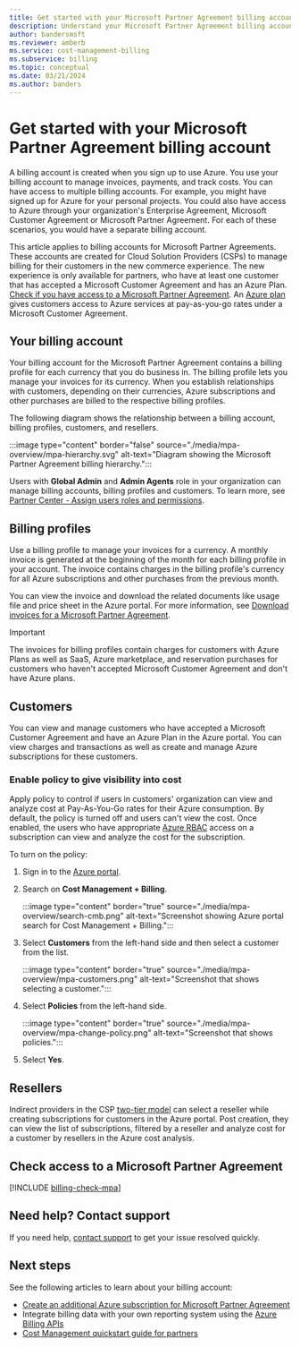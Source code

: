 ```yaml
---
title: Get started with your Microsoft Partner Agreement billing account - Azure CSP
description: Understand your Microsoft Partner Agreement billing account (CSP)
author: bandersmsft
ms.reviewer: amberb
ms.service: cost-management-billing
ms.subservice: billing
ms.topic: conceptual
ms.date: 03/21/2024
ms.author: banders
---
```


# Get started with your Microsoft Partner Agreement billing account

A billing account is created when you sign up to use Azure. You use your billing account to manage invoices, payments, and track costs. You can have access to multiple billing accounts. For example, you might have signed up for Azure for your personal projects. You could also have access to Azure through your organization's Enterprise Agreement, Microsoft Customer Agreement or Microsoft Partner Agreement. For each of these scenarios, you would have a separate billing account.

This article applies to billing accounts for Microsoft Partner Agreements. These accounts are created for Cloud Solution Providers (CSPs) to manage billing for their customers in the new commerce experience. The new experience is only available for partners, who have at least one customer that has accepted a Microsoft Customer Agreement and has an Azure Plan. [Check if you have access to a Microsoft Partner Agreement](#check-access-to-a-microsoft-partner-agreement). An [Azure plan](https://azure.microsoft.com/pricing/purchase-options/microsoft-customer-agreement/) gives customers access to Azure services at pay-as-you-go rates under a Microsoft Customer Agreement.

## Your billing account

Your billing account for the Microsoft Partner Agreement contains a billing profile for each currency that you do business in. The billing profile lets you manage your invoices for its currency. When you establish relationships with customers, depending on their currencies, Azure subscriptions and other purchases are billed to the respective billing profiles.

The following diagram shows the relationship between a billing account, billing profiles, customers, and resellers.

:::image type="content" border="false" source="./media/mpa-overview/mpa-hierarchy.svg" alt-text="Diagram showing the Microsoft Partner Agreement billing hierarchy.":::

Users with  **Global Admin** and **Admin Agents** role in your organization can manage billing accounts, billing profiles and customers. To learn more, see [Partner Center - Assign users roles and permissions](/partner-center/permissions-overview).

## Billing profiles

Use a billing profile to manage your invoices for a currency. A monthly invoice is generated at the beginning of the month for each billing profile in your account. The invoice contains charges in the billing profile's currency for all Azure subscriptions and other purchases from the previous month.

You can view the invoice and download the related documents like usage file and price sheet in the Azure portal. For more information, see [Download invoices for a Microsoft Partner Agreement](download-azure-invoice.md).

> [!IMPORTANT]
>
> The invoices for billing profiles contain charges for customers with Azure Plans as well as SaaS, Azure marketplace, and reservation purchases for customers who haven't accepted Microsoft Customer Agreement and don't have Azure plans.

## Customers

You can view and manage customers who have accepted a Microsoft Customer Agreement and have an Azure Plan in the Azure portal. You can view charges and transactions as well as create and manage Azure subscriptions for these customers.

### Enable policy to give visibility into cost

Apply policy to control if users in customers' organization can view and analyze cost at Pay-As-You-Go rates for their Azure consumption. By default, the policy is turned off and users can't view the cost. Once enabled, the users who have appropriate [Azure RBAC](../../role-based-access-control/overview.md) access on a subscription can view and analyze the cost for the subscription.

To turn on the policy:

1. Sign in to the [Azure portal](https://portal.azure.com).

1. Search on **Cost Management + Billing**.

   :::image type="content" border="true" source="./media/mpa-overview/search-cmb.png" alt-text="Screenshot showing Azure portal search for Cost Management + Billing.":::

1. Select **Customers** from the left-hand side and then select a customer from the list.

   :::image type="content" border="true" source="./media/mpa-overview/mpa-customers.png" alt-text="Screenshot that shows selecting a customer.":::

1. Select **Policies** from the left-hand side.

   :::image type="content" border="true" source="./media/mpa-overview/mpa-change-policy.png" alt-text="Screenshot that shows policies.":::

1. Select **Yes**.

## Resellers

Indirect providers in the CSP [two-tier model](/partner-center) can select a reseller while creating subscriptions for customers in the Azure portal. Post creation, they can view the list of subscriptions, filtered by a reseller and analyze cost for a customer by resellers in the Azure cost analysis.

## Check access to a Microsoft Partner Agreement
[!INCLUDE [billing-check-mpa](../../../includes/billing-check-mpa.md)]

## Need help? Contact support

If you need help, [contact support](https://portal.azure.com/?#blade/Microsoft_Azure_Support/HelpAndSupportBlade) to get your issue resolved quickly.

## Next steps

See the following articles to learn about your billing account:

- [Create an additional Azure subscription for Microsoft Partner Agreement](../manage/create-subscription.md)
- Integrate billing data with your own reporting system using the [Azure Billing APIs](/rest/api/billing/)
- [Cost Management quickstart guide for partners](../costs/get-started-partners.md)